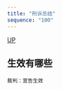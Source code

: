 ```yaml
---
title: "刑诉总结"
sequence: "100"
---
```


[UP](/law/criminal-procedure-law-index.html)

## 生效有哪些

```text
裁判：宣告生效
```
